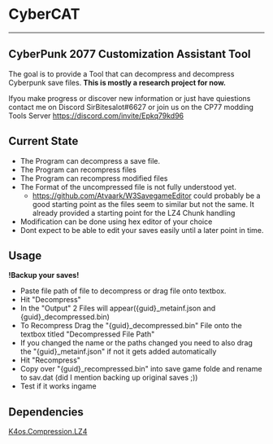 # CyberCAT
--------

CyberPunk 2077 Customization Assistant Tool
--------
The goal is to provide a Tool that can decompress and decompress Cyberpunk save files.
**This is mostly a research project for now.**

Ifyou make progress or discover new information or just have quiestions contact me on Discord SirBitesalot#6627 or join us on the CP77 modding Tools Server https://discord.com/invite/Epkq79kd96

Current State
--------
- The Program can decompress a save file.
- The Program can recompress files
- The Program can recompress modified files
- The Format of the uncompressed file is not fully understood yet.
   - https://github.com/Atvaark/W3SavegameEditor could probably be a good starting point as the files seem to similar but not the same. It already provided a starting point for the LZ4 Chunk handling
- Modification can be done using hex editor of your choice
- Dont expect to be able to edit your saves easily until a later point in time.


Usage
--------
**!Backup your saves!**
- Paste file path of file to decompress or drag file onto textbox.
- Hit "Decompress"
- In the "Output" 2 Files will appear({guid}\_metainf.json and {guid}\_decompressed.bin)
- To Recompress Drag the "{guid}\_decompressed.bin" File onto the textbox titled "Decompressed File Path"
- If you changed the name or the paths changed you need to also drag the "{guid}\_metainf.json" if not it gets added automatically
- Hit "Recompress"
- Copy over "{guid}\_recompressed.bin" into save game folde and rename to sav.dat (did I mention backing up original saves ;))
- Test if it works ingame

Dependencies
--------
[K4os.Compression.LZ4][0]

[0]:https://github.com/MiloszKrajewski/K4os.Compression.LZ4
